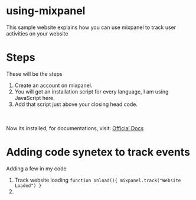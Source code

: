 # using-mixpanel
This sample website explains how you can use mixpanel to track user activities on your website

# Steps

These will be the steps
1. Create an account on mixpanel. 
2. You will get an installation script for every language, I am using JavaScript here.
3. Add that script just above your closing head code. 

<br><br>
Now its installed, for documentations, visit: <a href="https://developer.mixpanel.com/docs/javascript">Official Docs</a>
<br>

# Adding code synetex to track events
Adding a few in my code

1. Track website loading `function onload(){
mixpanel.track("Website Loaded")
}`
2. 
